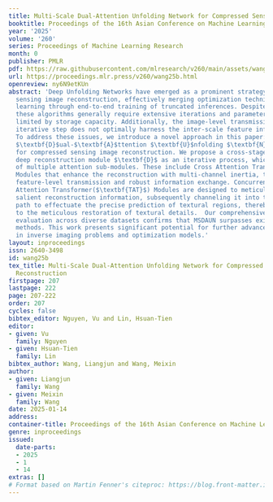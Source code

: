 ```yaml
---
title: Multi-Scale Dual-Attention Unfolding Network for Compressed Sensing Image Reconstruction
booktitle: Proceedings of the 16th Asian Conference on Machine Learning
year: '2025'
volume: '260'
series: Proceedings of Machine Learning Research
month: 0
publisher: PMLR
pdf: https://raw.githubusercontent.com/mlresearch/v260/main/assets/wang25b/wang25b.pdf
url: https://proceedings.mlr.press/v260/wang25b.html
openreview: ny6N9etKUn
abstract: 'Deep Unfolding Networks have emerged as a prominent strategy in compressed
  sensing image reconstruction, effectively merging optimization techniques with deep
  learning through end-to-end training of truncated inferences. Despite their advantages,
  these algorithms generally require extensive iterations and parameters, potentially
  limited by storage capacity. Additionally, the image-level transmission at each
  iterative step does not optimally harness the inter-scale feature information available.
  To address these issues, we introduce a novel approach in this paper: the $\textbf{M}$ulti-$\textbf{S}$cale
  $\textbf{D}$ual-$\textbf{A}$ttention $\textbf{U}$nfolding $\textbf{N}$etwork ($\textbf{MSDAUN}$)
  for compressed sensing image reconstruction. We propose a cross-stage multi-scale
  deep reconstruction module $\textbf{D}$ as an iterative process, which is composed
  of multiple attention sub-modules. These include Cross Attention Transformer($\textbf{CAT}$)
  Modules that enhance the reconstruction with multi-channel inertia, thereby facilitating
  feature-level transmission and robust information exchange. Concurrently, Texture
  Attention Transformer($\textbf{TAT}$) Modules are designed to meticulously extract
  salient reconstruction information, subsequently channeling it into the texture
  path to effectuate the precise prediction of textural regions, thereby contributing
  to the meticulous restoration of textural details.  Our comprehensive experimental
  evaluation across diverse datasets confirms that MSDAUN surpasses existing state-of-the-art
  methods. This work presents significant potential for further advancements and applications
  in inverse imaging problems and optimization models.'
layout: inproceedings
issn: 2640-3498
id: wang25b
tex_title: Multi-Scale Dual-Attention Unfolding Network for Compressed Sensing Image
  Reconstruction
firstpage: 207
lastpage: 222
page: 207-222
order: 207
cycles: false
bibtex_editor: Nguyen, Vu and Lin, Hsuan-Tien
editor:
- given: Vu
  family: Nguyen
- given: Hsuan-Tien
  family: Lin
bibtex_author: Wang, Liangjun and Wang, Meixin
author:
- given: Liangjun
  family: Wang
- given: Meixin
  family: Wang
date: 2025-01-14
address:
container-title: Proceedings of the 16th Asian Conference on Machine Learning
genre: inproceedings
issued:
  date-parts:
  - 2025
  - 1
  - 14
extras: []
# Format based on Martin Fenner's citeproc: https://blog.front-matter.io/posts/citeproc-yaml-for-bibliographies/
---
```

